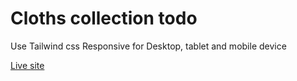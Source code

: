 
# Cloths collection todo

Use Tailwind css
Responsive for Desktop, tablet and mobile device


  [Live site](https://cloths-collection-todo.surge.sh/)
 
